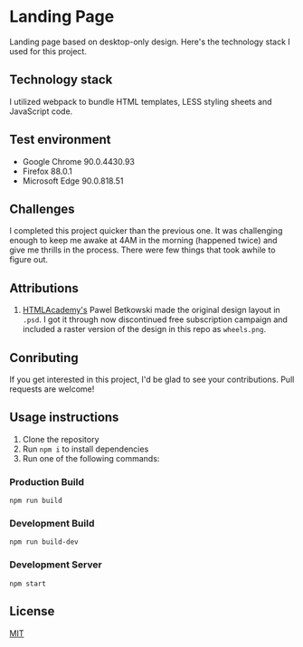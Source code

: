 # Landing Page

Landing page based on desktop-only design. Here's the technology stack I used for this project.

## Technology stack

I utilized webpack to bundle HTML templates, LESS styling sheets and JavaScript code.

## Test environment

- Google Chrome 90.0.4430.93
- Firefox 88.0.1
- Microsoft Edge 90.0.818.51

## Challenges

I completed this project quicker than the previous one. It was challenging enough to keep me awake at 4AM in the morning (happened twice) and give me thrills in the process. There were few things that took awhile to figure out.

## Attributions

1. [HTMLAcademy's](https://htmlacademy.ru/) Pawel Betkowski made the original design layout in `.psd`. I got it through now discontinued free subscription campaign and included a raster version of the design in this repo as `wheels.png`.

## Conributing

If you get interested in this project, I'd be glad to see your contributions. Pull requests are welcome!

## Usage instructions

1. Clone the repository
2. Run `npm i` to install dependencies
3. Run one of the following commands:

### Production Build

```
npm run build
```

### Development Build

```
npm run build-dev
```

### Development Server

```
npm start
```

## License

[MIT](LICENSE.md)